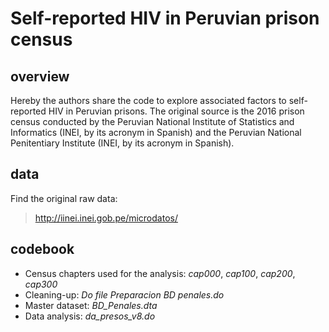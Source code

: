 # Self-reported HIV in Peruvian prison census
## overview

Hereby the authors share the code to explore associated factors to self-reported HIV in Peruvian prisons. The original source is the 2016 prison census conducted by the Peruvian National Institute of Statistics and Informatics (INEI, by its acronym in Spanish) and the Peruvian National Penitentiary Institute (INEI, by its acronym in Spanish).

## data

Find the original raw data:
> http://iinei.inei.gob.pe/microdatos/

## codebook

- Census chapters used for the analysis: _cap000_, _cap100_, _cap200_, _cap300_
- Cleaning-up: _Do file Preparacion BD penales.do_
- Master dataset: _BD_Penales.dta_
- Data analysis: _da_presos_v8.do_

